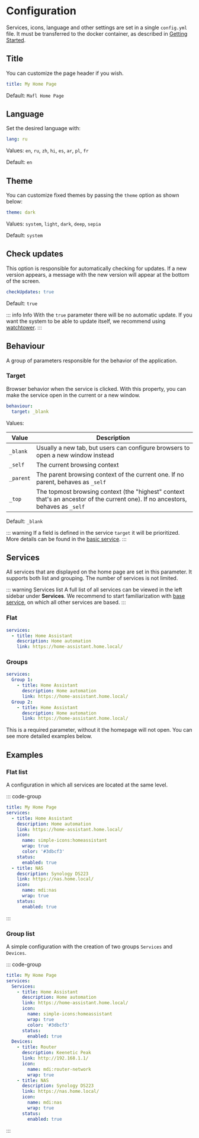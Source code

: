 # Configuration

Services, icons, language and other settings are set in a single `config.yml` file.
It must be transferred to the docker container, as described in [Getting Started](../guide/getting-started.md).

## Title

You can customize the page header if you wish.

```yaml
title: My Home Page
```

Default: `Mafl Home Page`

## Language

Set the desired language with:

```yaml
lang: ru
```

Values: `en`, `ru`, `zh`, `hi`, `es`, `ar`, `pl`, `fr`

Default: `en`

## Theme

You can customize fixed themes by passing the `theme` option as shown below:

```yaml
theme: dark
```

Values: `system`, `light`, `dark`, `deep`, `sepia`

Default: `system`

## Check updates

This option is responsible for automatically checking for updates.
If a new version appears, a message with the new version will appear at the bottom of the screen.

```yaml
checkUpdates: true
```

Default: `true`

::: info Info
With the `true` parameter there will be no automatic update.
If you want the system to be able to update itself, we recommend using [watchtower](https://containrrr.dev/watchtower/).
:::

## Behaviour

A group of parameters responsible for the behavior of the application.

### Target <in-version value="0.7.6" />

Browser behavior when the service is clicked.
With this property, you can make the service open in the current or a new window.

```yaml
behaviour:
  target: _blank
```

Values:

| Value     | Description                                                                                                                     |
|-----------|---------------------------------------------------------------------------------------------------------------------------------|
| `_blank`  | Usually a new tab, but users can configure browsers to open a new window instead                                                |
| `_self`   | The current browsing context                                                                                                    |
| `_parent` | The parent browsing context of the current one. If no parent, behaves as `_self`                                                |
| `_top`    | The topmost browsing context (the "highest" context that's an ancestor of the current one). If no ancestors, behaves as `_self` |

Default: `_blank`

::: warning
If a field is defined in the service `target` it will be prioritized. More details can be found in the [basic service](../services/base.md#target).
:::

## Services

All services that are displayed on the home page are set in this parameter.
It supports both list and grouping. The number of services is not limited.

::: warning Services list
A full list of all services can be viewed in the left sidebar under **Services**.
We recommend to start familiarization with [base service](../services/base.md), on which all other services are based.
:::

### Flat
```yaml
services:
  - title: Home Assistant
    description: Home automation
    link: https://home-assistant.home.local/
```

### Groups

```yaml
services:
  Group 1:
    - title: Home Assistant
      description: Home automation
      link: https://home-assistant.home.local/
  Group 2:
    - title: Home Assistant
      description: Home automation
      link: https://home-assistant.home.local/
```

This is a required parameter, without it the homepage will not open.
You can see more detailed examples below.

## Examples

### Flat list

A configuration in which all services are located at the same level.

::: code-group
```yaml [config.yml]
title: My Home Page
services:
  - title: Home Assistant
    description: Home automation
    link: https://home-assistant.home.local/
    icon:
      name: simple-icons:homeassistant
      wrap: true
      color: '#3dbcf3'
    status:
      enabled: true
  - title: NAS
    description: Synology DS223
    link: https://nas.home.local/
    icon:
      name: mdi:nas
      wrap: true
    status:
      enabled: true
```
:::

### Group list

A simple configuration with the creation of two groups `Services` and `Devices`.

::: code-group
```yaml [config.yml]
title: My Home Page
services:
  Services:
    - title: Home Assistant
      description: Home automation
      link: https://home-assistant.home.local/
      icon:
        name: simple-icons:homeassistant
        wrap: true
        color: '#3dbcf3'
      status:
        enabled: true
  Devices:
    - title: Router
      description: Keenetic Peak
      link: http://192.168.1.1/
      icon:
        name: mdi:router-network
        wrap: true
    - title: NAS
      description: Synology DS223
      link: https://nas.home.local/
      icon:
        name: mdi:nas
        wrap: true
      status:
        enabled: true
```
:::
